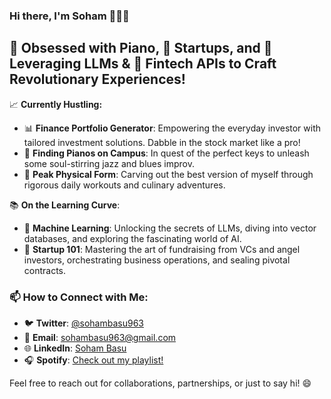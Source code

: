 ### Hi there, I'm Soham 👋🎵🚀

## 🎹 Obsessed with Piano, 🌟 Startups, and 🤖 Leveraging LLMs & 🏦 Fintech APIs to Craft Revolutionary Experiences!

📈 **Currently Hustling:**  
- 📊 **Finance Portfolio Generator**: Empowering the everyday investor with tailored investment solutions. Dabble in the stock market like a pro! 
- 🎼 **Finding Pianos on Campus**: In quest of the perfect keys to unleash some soul-stirring jazz and blues improv.  
- 💪 **Peak Physical Form**: Carving out the best version of myself through rigorous daily workouts and culinary adventures.

📚 **On the Learning Curve**:  
- 🤖 **Machine Learning**: Unlocking the secrets of LLMs, diving into vector databases, and exploring the fascinating world of AI.
- 🚀 **Startup 101**: Mastering the art of fundraising from VCs and angel investors, orchestrating business operations, and sealing pivotal contracts.

### 📫 **How to Connect with Me**:
- 🐦 **Twitter**: [@sohambasu963](https://twitter.com/sohambasu963)
- 💌 **Email**: sohambasu963@gmail.com
- 🌐 **LinkedIn**: [Soham Basu](https://linkedin.com/in/sohambasu963)
- 🎧 **Spotify**: [Check out my playlist!]([https://spotify.com/sohambasu963](https://open.spotify.com/user/sohambasu963))

Feel free to reach out for collaborations, partnerships, or just to say hi! 😄

<!--  
✨ **sohambasu963/sohambasu963** is a ✨ _special_ ✨ repository because its `README.md` appears on your GitHub profile.  
Here are some ideas to kickstart your GitHub journey:  
- 🔭 I’m always in search of intriguing projects to work on.  
- 🌱 Never stop learning.  
- 👯 Open for collaborations that create an impact.  
- 🤔 Need advice? I'm just a message away.  
- 💬 Let's talk about fintech, LLMs, startups, or even the best places to find food!  
- 😄 Pronouns: He/Him  
- ⚡ Fun Fact: I can play "Flight of the Bumblebee" while coding up a storm!
-->

